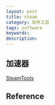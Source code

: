 ```yaml
---
layout: post
title: steam
category: 软件工具
tags: software
keywords: 
description: 
---
```


## 加速器

[SteamTools](https://github.com/BeyondDimension/SteamTools)

## Reference

